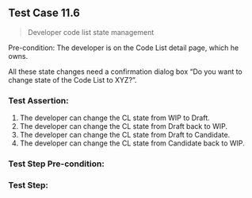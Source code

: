## Test Case 11.6

> Developer code list state management

Pre-condition: The developer is on the Code List detail page, which he owns.

All these state changes need a confirmation dialog box “Do you want to change state of the Code List to XYZ?”.

### Test Assertion:

1. The developer can change the CL state from WIP to Draft.
2. The developer can change the CL state from Draft back to WIP.
3. The developer can change the CL state from Draft to Candidate.
4. The developer can change the CL state from Candidate back to WIP.

### Test Step Pre-condition:



### Test Step: